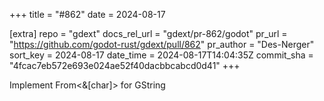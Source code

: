 +++
title = "#862"
date = 2024-08-17

[extra]
repo = "gdext"
docs_rel_url = "gdext/pr-862/godot"
pr_url = "https://github.com/godot-rust/gdext/pull/862"
pr_author = "Des-Nerger"
sort_key = 2024-08-17
date_time = 2024-08-17T14:04:35Z
commit_sha = "4fcac7eb572e693e024ae52f40dacbbcabcd0d41"
+++

Implement From<&[char]> for GString

